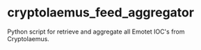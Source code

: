 # cryptolaemus_feed_aggregator
Python script for retrieve and aggregate all Emotet IOC's from Cryptolaemus.
